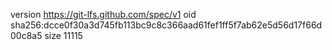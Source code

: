 version https://git-lfs.github.com/spec/v1
oid sha256:dcce0f30a3d745fb113bc9c8c366aad61fef1ff5f7ab62e5d56d17f66d00c8a5
size 11115
